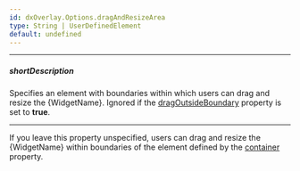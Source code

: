 ```yaml
---
id: dxOverlay.Options.dragAndResizeArea
type: String | UserDefinedElement
default: undefined
---
```

---
##### shortDescription
Specifies an element with boundaries within which users can drag and resize the {WidgetName}. Ignored if the [dragOutsideBoundary](/api-reference/10%20UI%20Components/dxOverlay/1%20Configuration/dragOutsideBoundary.md '/Documentation/ApiReference/UI_Components/dxPopup/Configuration/#dragOutsideBoundary') property is set to **true**.

---
If you leave this property unspecified, users can drag and resize the {WidgetName} within boundaries of the element defined by the [container](/api-reference/10%20UI%20Components/dxPopup/1%20Configuration/container.md '{basewidgetpath}/Configuration/#container') property.
